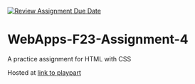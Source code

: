[![Review Assignment Due Date](https://classroom.github.com/assets/deadline-readme-button-24ddc0f5d75046c5622901739e7c5dd533143b0c8e959d652212380cedb1ea36.svg)](https://classroom.github.com/a/4tKarLeg)
# WebApps-F23-Assignment-4
A practice assignment for HTML with CSS

Hosted at [link to playpart](https://44-563-webapps-f23.github.io/44563-webapps-f23-assignment4-sayendra99/playpart.html)

